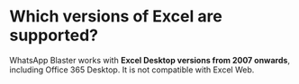 # Which versions of Excel are supported?

WhatsApp Blaster works with **Excel Desktop versions from 2007 onwards**, including Office 365 Desktop. It is not compatible with Excel Web.
